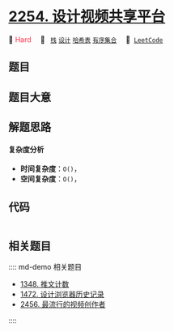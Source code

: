 # [2254. 设计视频共享平台](https://leetcode.com/problems/design-video-sharing-platform)

🔴 <font color=#ff334b>Hard</font>&emsp; 🔖&ensp; [`栈`](/leetcode/outline/tag/stack.md) [`设计`](/leetcode/outline/tag/design.md) [`哈希表`](/leetcode/outline/tag/hash-table.md) [`有序集合`](/leetcode/outline/tag/ordered-set.md)&emsp; 🔗&ensp;[`LeetCode`](https://leetcode.com/problems/design-video-sharing-platform)


## 题目




## 题目大意




## 解题思路

#### 复杂度分析

- **时间复杂度**：`O()`，
- **空间复杂度**：`O()`，

## 代码

```javascript

```

## 相关题目

:::: md-demo 相关题目
- [1348. 推文计数](https://leetcode.com/problems/tweet-counts-per-frequency)
- [1472. 设计浏览器历史记录](./1472.md)
- [2456. 最流行的视频创作者](https://leetcode.com/problems/most-popular-video-creator)

::::
